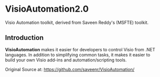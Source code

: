 # VisioAutomation2.0
Visio Automation toolkit, derived from Saveen Reddy's (MSFTE) toolkit.
## Introduction
**VisioAutomation** makes it easier for developers to control Visio from .NET languages. In addition to simplifying common tasks, it makes it easier to build your own Visio add-ins and automation/scripting tools. 

Original Source at: https://github.com/saveenr/VisioAutomation/

